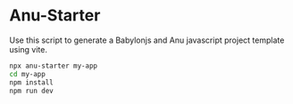 # Anu-Starter

Use this script to generate a Babylonjs and Anu javascript project template using vite. 

```bash
npx anu-starter my-app
cd my-app
npm install
npm run dev
```

